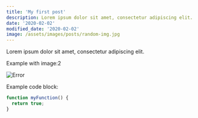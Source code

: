 ```yaml
---
title: 'My first post'
description: Lorem ipsum dolor sit amet, consectetur adipiscing elit.
date: '2020-02-02'
modified_date: '2020-02-02'
image: /assets/images/posts/random-img.jpg
---
```


Lorem ipsum dolor sit amet, consectetur adipiscing elit.

Example with image:2

![Error](@@baseUrl@@/assets/images/posts/error.png)

Example code block:

```js
function myFunction() {
  return true;
}
```
